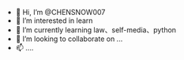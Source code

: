 - 👋 Hi, I’m @CHENSNOW007
- 👀 I’m interested in learn
- 🌱 I’m currently learning law、self-media、python
- 💞️ I’m looking to collaborate on ...
- 📫 ....

<!---
CHENSNOW007/CHENSNOW007 is a ✨ special ✨ repository because its `README.md` (this file) appears on your GitHub profile.
You can click the Preview link to take a look at your changes.
--->
